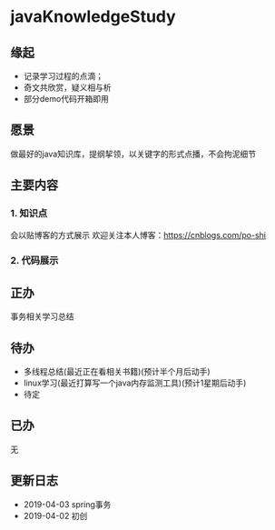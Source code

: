 # javaKnowledgeStudy
## 缘起
- 记录学习过程的点滴；
- 奇文共欣赏，疑义相与析
- 部分demo代码开箱即用
## 愿景
   做最好的java知识库，提纲挈领，以关键字的形式点播，不会拘泥细节
## 主要内容
### 1. 知识点
  会以贴博客的方式展示
  欢迎关注本人博客：https://cnblogs.com/po-shi
### 2. 代码展示
## 正办
   事务相关学习总结
## 待办
-	多线程总结(最近正在看相关书籍)(预计半个月后动手)
-	linux学习(最近打算写一个java内存监测工具)(预计1星期后动手)
-	待定
## 已办
   无

## 更新日志
- 2019-04-03 spring事务
- 2019-04-02 初创
